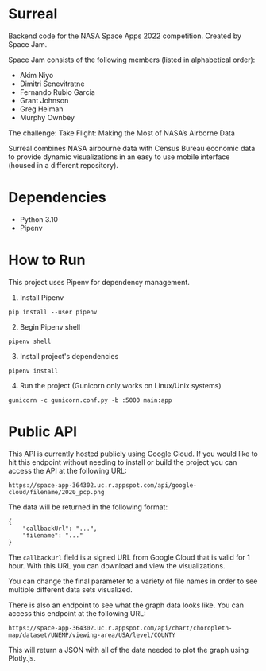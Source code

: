 # Surreal 
Backend code for the NASA Space Apps 2022 competition. Created by Space Jam.

Space Jam consists of the following members (listed in alphabetical order):
- Akim Niyo
- Dimitri Senevitratne 
- Fernando Rubio Garcia 
- Grant Johnson
- Greg Heiman
- Murphy Ownbey

The challenge: Take Flight: Making the Most of NASA’s Airborne Data

Surreal combines NASA airbourne data with Census Bureau economic data to provide
dynamic visualizations in an easy to use mobile interface (housed in a different repository).

# Dependencies
- Python 3.10
- Pipenv

# How to Run
This project uses Pipenv for dependency management. 

1. Install Pipenv
```
pip install --user pipenv
```

2. Begin Pipenv shell
```
pipenv shell
```

3. Install project's dependencies
```
pipenv install
```

4. Run the project (Gunicorn only works on Linux/Unix systems)
```
gunicorn -c gunicorn.conf.py -b :5000 main:app
```

# Public API
This API is currently hosted publicly using Google Cloud. If you would like to hit this endpoint without needing
to install or build the project you can access the API at the following URL:

`https://space-app-364302.uc.r.appspot.com/api/google-cloud/filename/2020_pcp.png`

The data will be returned in the following format:
```
{
    "callbackUrl": "...",
    "filename": "..."
}
```

The `callbackUrl` field is a signed URL from Google Cloud that is valid for 1 hour. With this URL you can download and view the visualizations.

You can change the final parameter to a variety of file names in order to see multiple different data sets visualized.

There is also an endpoint to see what the graph data looks like. You can access this endpoint at the following URL:

`https://space-app-364302.uc.r.appspot.com/api/chart/choropleth-map/dataset/UNEMP/viewing-area/USA/level/COUNTY`

This will return a JSON with all of the data needed to plot the graph using Plotly.js.
